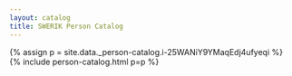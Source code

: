 ```yaml
---
layout: catalog
title: SWERIK Person Catalog
---
```

{% assign p = site.data._person-catalog.i-25WANiY9YMaqEdj4ufyeqi %}
{% include person-catalog.html p=p %}

